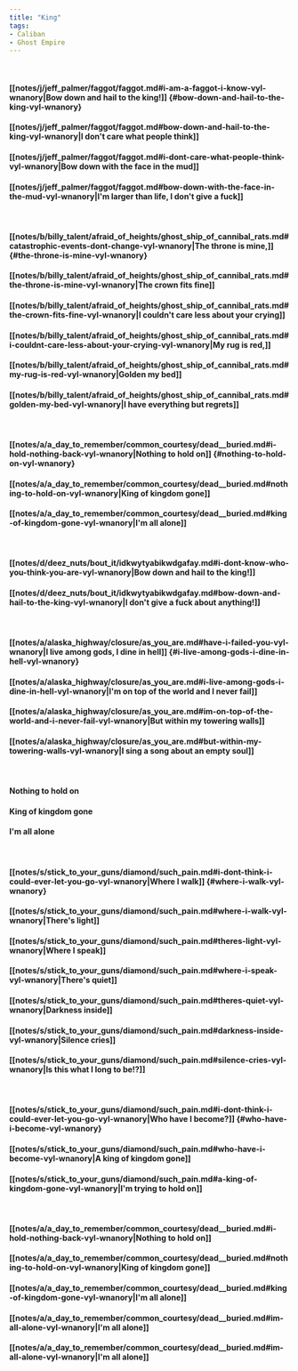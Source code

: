 ```yaml
---
title: "King"
tags:
- Caliban
- Ghost Empire
---
```

&nbsp;
#### [[notes/j/jeff_palmer/faggot/faggot.md#i-am-a-faggot-i-know-vyl-wnanory|Bow down and hail to the king!]] {#bow-down-and-hail-to-the-king-vyl-wnanory}
#### [[notes/j/jeff_palmer/faggot/faggot.md#bow-down-and-hail-to-the-king-vyl-wnanory|I don't care what people think]]
#### [[notes/j/jeff_palmer/faggot/faggot.md#i-dont-care-what-people-think-vyl-wnanory|Bow down with the face in the mud]]
#### [[notes/j/jeff_palmer/faggot/faggot.md#bow-down-with-the-face-in-the-mud-vyl-wnanory|I'm larger than life, I don't give a fuck]]
&nbsp;
#### [[notes/b/billy_talent/afraid_of_heights/ghost_ship_of_cannibal_rats.md#catastrophic-events-dont-change-vyl-wnanory|The throne is mine,]] {#the-throne-is-mine-vyl-wnanory}
#### [[notes/b/billy_talent/afraid_of_heights/ghost_ship_of_cannibal_rats.md#the-throne-is-mine-vyl-wnanory|The crown fits fine]]
#### [[notes/b/billy_talent/afraid_of_heights/ghost_ship_of_cannibal_rats.md#the-crown-fits-fine-vyl-wnanory|I couldn't care less about your crying]]
#### [[notes/b/billy_talent/afraid_of_heights/ghost_ship_of_cannibal_rats.md#i-couldnt-care-less-about-your-crying-vyl-wnanory|My rug is red,]]
#### [[notes/b/billy_talent/afraid_of_heights/ghost_ship_of_cannibal_rats.md#my-rug-is-red-vyl-wnanory|Golden my bed]]
#### [[notes/b/billy_talent/afraid_of_heights/ghost_ship_of_cannibal_rats.md#golden-my-bed-vyl-wnanory|I have everything but regrets]]
&nbsp;
#### [[notes/a/a_day_to_remember/common_courtesy/dead__buried.md#i-hold-nothing-back-vyl-wnanory|Nothing to hold on]] {#nothing-to-hold-on-vyl-wnanory}
#### [[notes/a/a_day_to_remember/common_courtesy/dead__buried.md#nothing-to-hold-on-vyl-wnanory|King of kingdom gone]]
#### [[notes/a/a_day_to_remember/common_courtesy/dead__buried.md#king-of-kingdom-gone-vyl-wnanory|I'm all alone]]
&nbsp;
#### [[notes/d/deez_nuts/bout_it/idkwytyabikwdgafay.md#i-dont-know-who-you-think-you-are-vyl-wnanory|Bow down and hail to the king!]]
#### [[notes/d/deez_nuts/bout_it/idkwytyabikwdgafay.md#bow-down-and-hail-to-the-king-vyl-wnanory|I don't give a fuck about anything!]]
&nbsp;
#### [[notes/a/alaska_highway/closure/as_you_are.md#have-i-failed-you-vyl-wnanory|I live among gods, I dine in hell]] {#i-live-among-gods-i-dine-in-hell-vyl-wnanory}
#### [[notes/a/alaska_highway/closure/as_you_are.md#i-live-among-gods-i-dine-in-hell-vyl-wnanory|I'm on top of the world and I never fail]]
#### [[notes/a/alaska_highway/closure/as_you_are.md#im-on-top-of-the-world-and-i-never-fail-vyl-wnanory|But within my towering walls]]
#### [[notes/a/alaska_highway/closure/as_you_are.md#but-within-my-towering-walls-vyl-wnanory|I sing a song about an empty soul]]
&nbsp;
#### Nothing to hold on
#### King of kingdom gone
#### I'm all alone
&nbsp;
#### [[notes/s/stick_to_your_guns/diamond/such_pain.md#i-dont-think-i-could-ever-let-you-go-vyl-wnanory|Where I walk]] {#where-i-walk-vyl-wnanory}
#### [[notes/s/stick_to_your_guns/diamond/such_pain.md#where-i-walk-vyl-wnanory|There's light]]
#### [[notes/s/stick_to_your_guns/diamond/such_pain.md#theres-light-vyl-wnanory|Where I speak]]
#### [[notes/s/stick_to_your_guns/diamond/such_pain.md#where-i-speak-vyl-wnanory|There's quiet]]
#### [[notes/s/stick_to_your_guns/diamond/such_pain.md#theres-quiet-vyl-wnanory|Darkness inside]]
#### [[notes/s/stick_to_your_guns/diamond/such_pain.md#darkness-inside-vyl-wnanory|Silence cries]]
#### [[notes/s/stick_to_your_guns/diamond/such_pain.md#silence-cries-vyl-wnanory|Is this what I long to be!?]]
&nbsp;
#### [[notes/s/stick_to_your_guns/diamond/such_pain.md#i-dont-think-i-could-ever-let-you-go-vyl-wnanory|Who have I become?]] {#who-have-i-become-vyl-wnanory}
#### [[notes/s/stick_to_your_guns/diamond/such_pain.md#who-have-i-become-vyl-wnanory|A king of kingdom gone]]
#### [[notes/s/stick_to_your_guns/diamond/such_pain.md#a-king-of-kingdom-gone-vyl-wnanory|I'm trying to hold on]]
&nbsp;
#### [[notes/a/a_day_to_remember/common_courtesy/dead__buried.md#i-hold-nothing-back-vyl-wnanory|Nothing to hold on]]
#### [[notes/a/a_day_to_remember/common_courtesy/dead__buried.md#nothing-to-hold-on-vyl-wnanory|King of kingdom gone]]
#### [[notes/a/a_day_to_remember/common_courtesy/dead__buried.md#king-of-kingdom-gone-vyl-wnanory|I'm all alone]]
#### [[notes/a/a_day_to_remember/common_courtesy/dead__buried.md#im-all-alone-vyl-wnanory|I'm all alone]]
#### [[notes/a/a_day_to_remember/common_courtesy/dead__buried.md#im-all-alone-vyl-wnanory|I'm all alone]]
